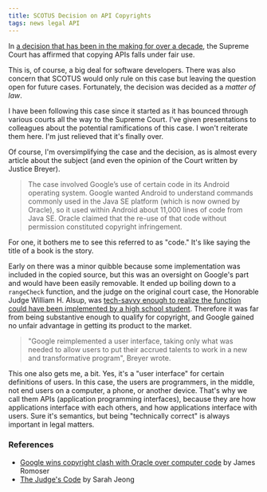 ```yaml
---
title: SCOTUS Decision on API Copyrights
tags: news legal API
---
```


In [a decision that has been in the making for over a decade](https://www.scotusblog.com/2021/04/google-wins-copyright-clash-with-oracle-over-computer-code/), the Supreme Court has affirmed that copying APIs falls under fair use.

<!--more-->

This is, of course, a big deal for software developers. There was also concern that SCOTUS would only rule on this case but leaving the question open for future cases. Fortunately, the decision was decided as a *matter of law*.

I have been following this case since it started as it has bounced through various courts all the way to the Supreme Court. I've given presentations to colleagues about the potential ramifications of this case. I won't reiterate them here. I'm just relieved that it's finally over.

Of course, I'm oversimplifying the case and the decision, as is almost every article about the subject (and even the opinion of the Court written by Justice Breyer).

> The case involved Google’s use of certain code in its Android operating system. Google wanted Android to understand commands commonly used in the Java SE platform (which is now owned by Oracle), so it used within Android about 11,000 lines of code from Java SE. Oracle claimed that the re-use of that code without permission constituted copyright infringement.

For one, it bothers me to see this referred to as "code." It's like saying the title of a book is the story.

Early on there was a minor quibble because some implementation was included in the copied source, but this was an oversight on Google's part and would have been easily removable. It ended up boiling down to a `rangeCheck` function, and the judge on the original court case, the Honorable Judge William H. Alsup, was [tech-savvy enough to realize the function could have been implemented by a high school student](https://www.theverge.com/2017/10/19/16503076/oracle-vs-google-judge-william-alsup-interview-waymo-uber). Therefore it was far from being substantive enough to qualify for copyright, and Google gained no unfair advantage in getting its product to the market.

> "Google reimplemented a user interface, taking only what was needed to allow users to put their accrued talents to work in a new and transformative program", Breyer wrote.

This one also gets me, a bit. Yes, it's a "user interface" for certain definitions of users. In this case, the users are programmers, in the middle, not end users on a computer, a phone, or another device. That's why we call them APIs (application programming interfaces), because they are how applications interface with each others, and how applications interface with users. Sure it's semantics, but being "technically correct" is always important in legal matters.

### References

- [Google wins copyright clash with Oracle over computer code](https://www.scotusblog.com/2021/04/google-wins-copyright-clash-with-oracle-over-computer-code/) by James Romoser
- [The Judge's Code](https://www.theverge.com/2017/10/19/16503076/oracle-vs-google-judge-william-alsup-interview-waymo-uber) by Sarah Jeong